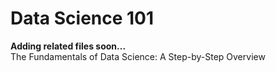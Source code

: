 # Data Science 101
<b> Adding related files soon...</b><br>
 The Fundamentals of Data Science: A Step-by-Step Overview
